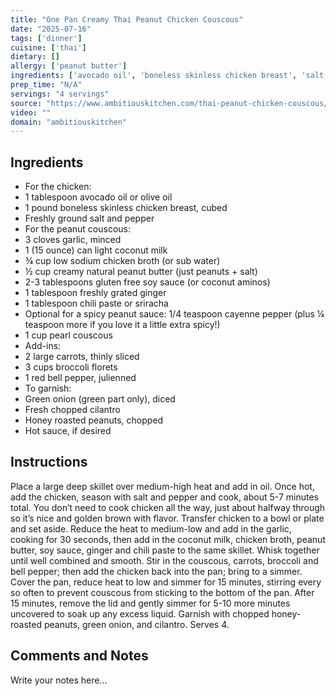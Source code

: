 ```yaml
---
title: "One Pan Creamy Thai Peanut Chicken Couscous"
date: "2025-07-16"
tags: ['dinner']
cuisine: ['thai']
dietary: []
allergy: ['peanut butter']
ingredients: ['avocado oil', 'boneless skinless chicken breast', 'salt', 'garlic', 'light coconut milk', 'low sodium chicken broth', 'peanut butter', 'gluten free soy sauce', 'ginger', 'chili paste', 'cayenne pepper', 'pearl couscous', 'carrot', 'broccoli floret', 'red bell pepper', 'green onion', 'fresh', 'honey roasted peanut']
prep_time: "N/A"
servings: "4 servings"
source: "https://www.ambitiouskitchen.com/thai-peanut-chicken-couscous/"
video: ""
domain: "ambitiouskitchen"
---
```


## Ingredients

- For the chicken:
- 1 tablespoon avocado oil or olive oil
- 1 pound boneless skinless chicken breast, cubed
- Freshly ground salt and pepper
- For the peanut couscous:
- 3 cloves garlic, minced
- 1 (15 ounce) can light coconut milk
- ¾ cup low sodium chicken broth (or sub water)
- ½ cup creamy natural peanut butter (just peanuts + salt)
- 2-3 tablespoons gluten free soy sauce (or coconut aminos)
- 1 tablespoon freshly grated ginger
- 1 tablespoon chili paste or sriracha
- Optional for a spicy peanut sauce: 1/4 teaspoon cayenne pepper (plus ¼ teaspoon more if you love it a little extra spicy!)
- 1 cup pearl couscous
- Add-ins:
- 2 large carrots, thinly sliced
- 3 cups broccoli florets
- 1 red bell pepper, julienned
- To garnish:
- Green onion (green part only), diced
- Fresh chopped cilantro
- Honey roasted peanuts, chopped
- Hot sauce, if desired

## Instructions

Place a large deep skillet over medium-high heat and add in oil. Once hot, add the chicken, season with salt and pepper and cook, about 5-7 minutes total. You don’t need to cook chicken all the way, just about halfway through so it’s nice and golden brown with flavor. Transfer chicken to a bowl or plate and set aside.
Reduce the heat to medium-low and add in the garlic, cooking for 30 seconds, then add in the coconut milk, chicken broth, peanut butter, soy sauce, ginger and chili paste to the same skillet. Whisk together until well combined and smooth. Stir in the couscous, carrots, broccoli and bell pepper; then add the chicken back into the pan; bring to a simmer. Cover the pan, reduce heat to low and simmer for 15 minutes, stirring every so often to prevent couscous from sticking to the bottom of the pan.
After 15 minutes, remove the lid and gently simmer for 5-10 more minutes uncovered to soak up any excess liquid.
Garnish with chopped honey-roasted peanuts, green onion, and cilantro. Serves 4.

## Comments and Notes

Write your notes here...